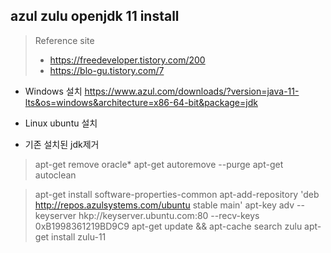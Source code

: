 ## azul zulu openjdk 11 install
> Reference site
> - https://freedeveloper.tistory.com/200
> - https://blo-gu.tistory.com/7

- Windows 설치
https://www.azul.com/downloads/?version=java-11-lts&os=windows&architecture=x86-64-bit&package=jdk

- Linux ubuntu 설치
- 기존 설치된 jdk제거
> apt-get remove oracle*
> apt-get autoremove --purge
> apt-get autoclean

> apt-get install software-properties-common
> apt-add-repository 'deb http://repos.azulsystems.com/ubuntu stable main'
> apt-key adv --keyserver hkp://keyserver.ubuntu.com:80 --recv-keys 0xB1998361219BD9C9
> apt-get update && apt-cache search zulu
> apt-get install zulu-11